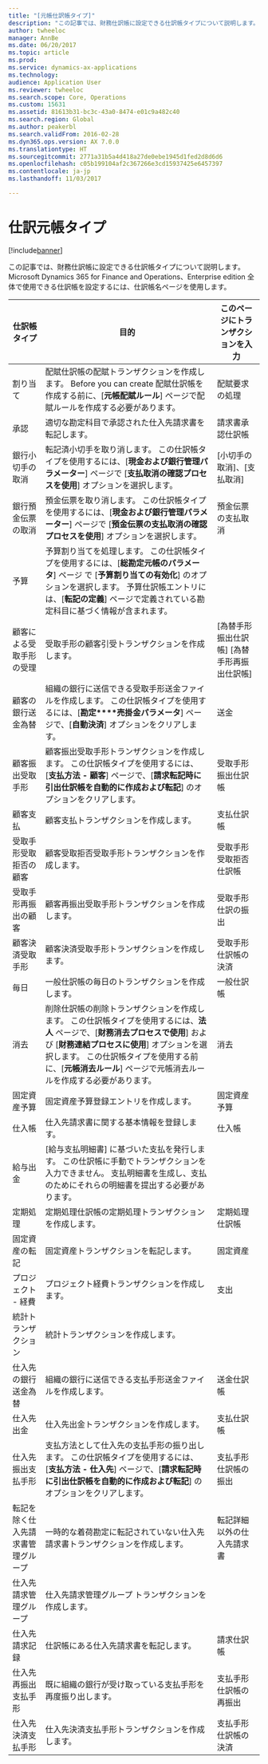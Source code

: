 ```yaml
---
title: "[元帳仕訳帳タイプ]"
description: "この記事では、財務仕訳帳に設定できる仕訳帳タイプについて説明します。 Microsoft Dynamics 365 for Finance and Operations、Enterprise edition 全体で使用できる仕訳帳を設定するには、仕訳帳名ページを使用します。"
author: twheeloc
manager: AnnBe
ms.date: 06/20/2017
ms.topic: article
ms.prod: 
ms.service: dynamics-ax-applications
ms.technology: 
audience: Application User
ms.reviewer: twheeloc
ms.search.scope: Core, Operations
ms.custom: 15631
ms.assetid: 81613b31-bc3c-43a0-8474-e01c9a482c40
ms.search.region: Global
ms.author: peakerbl
ms.search.validFrom: 2016-02-28
ms.dyn365.ops.version: AX 7.0.0
ms.translationtype: HT
ms.sourcegitcommit: 2771a31b5a4d418a27de0ebe1945d1fed2d8d6d6
ms.openlocfilehash: c05b199104af2c367266e3cd15937425e6457397
ms.contentlocale: ja-jp
ms.lasthandoff: 11/03/2017

---
```


# <a name="ledger-journal-types"></a>仕訳元帳タイプ

[!include[banner](../includes/banner.md)]


この記事では、財務仕訳帳に設定できる仕訳帳タイプについて説明します。 Microsoft Dynamics 365 for Finance and Operations、Enterprise edition 全体で使用できる仕訳帳を設定するには、仕訳帳名ページを使用します。

| 仕訳帳タイプ                      | 目的                                                                                                                                                                                                                                                                                                                                                     | このページにトランザクションを入力                                |
|-----------------------------------|-------------------------------------------------------------------------------------------------------------------------------------------------------------------------------------------------------------------------------------------------------------------------------------------------------------------------------------------------------------|----------------------------------------------------------------|
| 割り当て                        | 配賦仕訳帳の配賦トランザクションを作成します。 Before you can create 配賦仕訳帳を作成する前に、[**元帳配賦ルール**] ページで配賦ルールを作成する必要があります。                                                                                                                                                                           | 配賦要求の処理                                     |
| 承認                          | 適切な勘定科目で承認された仕入先請求書を転記します。                                                                                                                                                                                                                                                                            | 請求書承認仕訳帳                                       |
| 銀行小切手の取消               | 転記済小切手を取り消します。 この仕訳帳タイプを使用するには、[**現金および銀行管理パラメーター**] ページで [**支払取消の確認プロセスを使用**] オプションを選択します。                                                                                                                                                                                       | [小切手の取消]、[支払取消]                              |
| 銀行預金伝票の取消    | 預金伝票を取り消します。 この仕訳帳タイプを使用するには、[**現金および銀行管理パラメーター**] ページで [**預金伝票の支払取消の確認プロセスを使用**] オプションを選択します。                                                                                                                                                                       | 預金伝票の支払取消                             |
| 予算                            | 予算割り当てを処理します。 この仕訳帳タイプを使用するには、[**総勘定元帳のパラメータ**] ページ で [**予算割り当ての有効化**] のオプションを選択します。 予算仕訳帳エントリには、[**転記の定義**] ページで定義されている勘定科目に基づく情報が含まれます。                                                        |                                                                |
| 顧客による受取手形の受理  | 受取手形の顧客引受トランザクションを作成します。                                                                                                                                                                                                                                                                                              | [為替手形振出仕訳帳] [為替手形再振出仕訳帳] |
| 顧客の銀行送金為替          | 組織の銀行に送信できる受取手形送金ファイルを作成します。 この仕訳帳タイプを使用するには、[**勘定****売掛金パラメータ**] ページで、[**自動決済**] オプションをクリアします。                                                                                                                                             | 送金                                                     |
| 顧客振出受取手形    | 顧客振出受取手形トランザクションを作成します。 この仕訳帳タイプを使用するには、[**支払方法 - 顧客**] ページで、[**請求転記時に引出仕訳帳を自動的に作成および転記**] のオプションをクリアします。                                                                                                                                         | 受取手形振出仕訳帳                                  |
| 顧客支払                  | 顧客支払トランザクションを作成します。                                                                                                                                                                                                                                                                                                                       | 支払仕訳帳                                                |
| 受取手形受取拒否の顧客 | 顧客受取拒否受取手形トランザクションを作成します。                                                                                                                                                                                                                                                                                                      | 受取手形受取拒否仕訳帳                               |
| 受取手形再振出の顧客  | 顧客再振出受取手形トランザクションを作成します。                                                                                                                                                                                                                                                                                                       | 受取手形仕訳の振出                                |
| 顧客決済受取手形  | 顧客決済受取手形トランザクションを作成します。                                                                                                                                                                                                                                                                                                       | 受取手形仕訳帳の決済                                |
| 毎日                             | 一般仕訳帳の毎日のトランザクションを作成します。                                                                                                                                                                                                                                                                                                             | 一般仕訳帳                                                |
| 消去                       | 削除仕訳帳の削除トランザクションを作成します。 この仕訳帳タイプを使用するには、**法人** ページで、[**財務消去プロセスで使用**] および [**財務連結プロセスに使用**] オプションを選択します。 この仕訳帳タイプを使用する前に、[**元帳消去ルール**] ページで元帳消去ルールを作成する必要があります。 | 消去                                                    |
| 固定資産予算                | 固定資産予算登録エントリを作成します。                                                                                                                                                                                                                                                                                                                 | 固定資産予算                                             |
| 仕入帳                  | 仕入先請求書に関する基本情報を登録します。                                                                                                                                                                                                                                                                                                           | 仕入帳                                               |
| 給与出金              | [給与支払明細書] に基づいた支払を発行します。 この仕訳帳に手動でトランザクションを入力できません。 支払明細書を生成し、支払のためにそれらの明細書を提出する必要があります。                                                                                                                                                              |                                                                |
| 定期処理                          | 定期処理仕訳帳の定期処理トランザクションを作成します。                                                                                                                                                                                                                                                                                                      | 定期処理仕訳帳                                              |
| 固定資産の転記                 | 固定資産トランザクションを転記します。                                                                                                                                                                                                                                                                                                                              | 固定資産                                                   |
| プロジェクト - 経費                | プロジェクト経費トランザクションを作成します。                                                                                                                                                                                                                                                                                                                        | 支出                                                        |
| 統計トランザクション            | 統計トランザクションを作成します。                                                                                                                                                                                                                                                                                                                            |                                                                |
| 仕入先の銀行送金為替            | 組織の銀行に送信できる支払手形送金ファイルを作成します。                                                                                                                                                                                                                                                                      | 送金仕訳帳                                             |
| 仕入先出金               | 仕入先出金トランザクションを作成します。                                                                                                                                                                                                                                                                                                                    | 支払仕訳帳                                                |
| 仕入先振出支払手形       | 支払方法として仕入先の支払手形の振り出します。 この仕訳帳タイプを使用するには、[**支払方法 - 仕入先**] ページで、[**請求転記時に引出仕訳帳を自動的に作成および転記**] のオプションをクリアします。                                                                                                                                          | 支払手形仕訳帳の振出                                   |
| 転記を除く仕入先請求書管理グループ | 一時的な着荷勘定に転記されていない仕入先請求書トランザクションを作成します。                                                                                                                                                                                                                                                             | 転記詳細以外の仕入先請求書                  |
| 仕入先請求管理グループ               | 仕入先請求管理グループ トランザクションを作成します。                                                                                                                                                                                                                                                                                                                    |                                                                |
| 仕入先請求記録          | 仕訳帳にある仕入先請求書を転記します。                                                                                                                                                                                                                                                                                                                 | 請求仕訳帳                                                |
| 仕入先再振出支払手形     | 既に組織の銀行が受け取っている支払手形を再度振り出します。                                                                                                                                                                                                                                                                      | 支払手形仕訳帳の再振出                                 |
| 仕入先決済支払手形     | 仕入先決済支払手形トランザクションを作成します。                                                                                                                                                                                                                                                                                                          | 支払手形仕訳帳の決済                                 |






